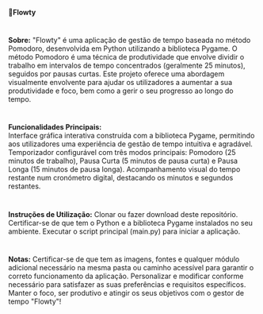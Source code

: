 <b>🍅Flowty</b>
#
<b>Sobre:</b>
"Flowty" é uma aplicação de gestão de tempo baseada no método Pomodoro, desenvolvida em Python utilizando a biblioteca Pygame. O método Pomodoro é uma técnica de produtividade que envolve dividir o trabalho em intervalos de tempo concentrados (geralmente 25 minutos), seguidos por pausas curtas. Este projeto oferece uma abordagem visualmente envolvente para ajudar os utilizadores a aumentar a sua produtividade e foco, bem como a gerir o seu progresso ao longo do tempo.
<br>
#
<b>Funcionalidades Principais:</b><br>
Interface gráfica interativa construída com a biblioteca Pygame, permitindo aos utilizadores uma experiência de gestão de tempo intuitiva e agradável.
Temporizador configurável com três modos principais: Pomodoro (25 minutos de trabalho), Pausa Curta (5 minutos de pausa curta) e Pausa Longa (15 minutos de pausa longa).
Acompanhamento visual do tempo restante num cronómetro digital, destacando os minutos e segundos restantes.
<br>
#
<b>Instruções de Utilização:</b>
Clonar ou fazer download deste repositório.
Certificar-se de que tem o Python e a biblioteca Pygame instalados no seu ambiente.
Executar o script principal (main.py) para iniciar a aplicação.
<br>
#
<b>Notas:</b>
Certificar-se de que tem as imagens, fontes e qualquer módulo adicional necessário na mesma pasta ou caminho acessível para garantir o correto funcionamento da aplicação. Personalizar e modificar conforme necessário para satisfazer as suas preferências e requisitos específicos. Manter o foco, ser produtivo e atingir os seus objetivos com o gestor de tempo "Flowty"!
